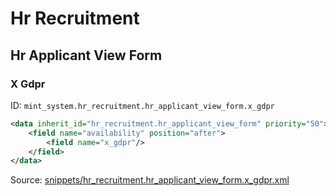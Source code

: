 # Hr Recruitment

## Hr Applicant View Form

### X Gdpr

ID: `mint_system.hr_recruitment.hr_applicant_view_form.x_gdpr`

```xml
<data inherit_id="hr_recruitment.hr_applicant_view_form" priority="50">
    <field name="availability" position="after">
        <field name="x_gdpr"/>
    </field>
</data>

```

Source: [snippets/hr_recruitment.hr_applicant_view_form.x_gdpr.xml](https://github.com/Mint-System/Odoo-Build/tree/main/snippets/hr_recruitment.hr_applicant_view_form.x_gdpr.xml)
